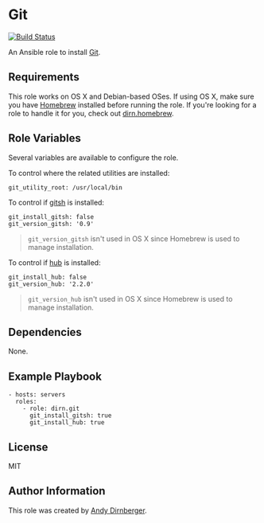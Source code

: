 Git
===

[![Build Status](https://travis-ci.org/dirn/ansible-git.svg?branch=master)](https://travis-ci.org/dirn/ansible-git)

An Ansible role to install [Git](http://git-scm.com/).

Requirements
------------

This role works on OS X and Debian-based OSes. If using OS X, make sure you have
[Homebrew](http://brew.sh/) installed before running the role. If you're looking
for a role to handle it for you, check out
[dirn.homebrew](https://github.com/dirn/ansible-homebrew).

Role Variables
--------------

Several variables are available to configure the role.

To control where the related utilities are installed:

    git_utility_root: /usr/local/bin

To control if [gitsh](https://github.com/thoughtbot/gitsh) is installed:

    git_install_gitsh: false
    git_version_gitsh: '0.9'

> `git_version_gitsh` isn't used in OS X since Homebrew is used to manage
> installation.

To control if [hub](https://github.com/github/hub) is installed:

    git_install_hub: false
    git_version_hub: '2.2.0'

> `git_version_hub` isn't used in OS X since Homebrew is used to manage
> installation.

Dependencies
------------

None.

Example Playbook
----------------

    - hosts: servers
      roles:
        - role: dirn.git
          git_install_gitsh: true
          git_install_hub: true

License
-------

MIT

Author Information
------------------

This role was created by [Andy Dirnberger](https://github.com/dirn).

